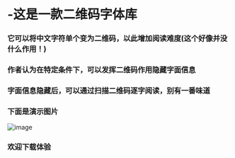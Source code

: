 # -这是一款二维码字体库
### 它可以将中文字符单个变为二维码，以此增加阅读难度(这个好像并没什么作用！)
### 作者认为在特定条件下，可以发挥二维码作用隐藏字面信息
### 字面信息隐藏后，可以通过扫描二维码逐字阅读，别有一番味道
### 下面是演示图片
![image]( https://github.com/hnzxs/xiaosongQRfont/blob/main/QRtestpic.png)
### 欢迎下载体验
